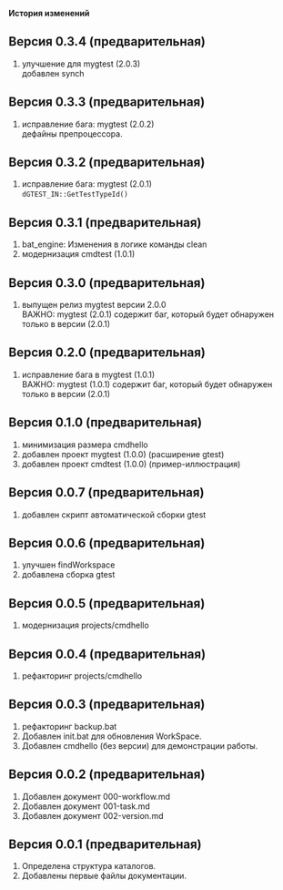 
**История изменений**  

**Версия 0.3.4 (предварительная)**  
----------------------------------
1) улучшение для mygtest (2.0.3)  
   добавлен synch

**Версия 0.3.3 (предварительная)**  
----------------------------------
1) исправление бага: mygtest (2.0.2)  
   дефайны препроцессора.  

**Версия 0.3.2 (предварительная)**  
----------------------------------
1) исправление бага: mygtest (2.0.1)  
   `dGTEST_IN::GetTestTypeId()`  

**Версия 0.3.1 (предварительная)**  
----------------------------------
1) bat_engine: Изменения в логике команды clean  
2) модернизация cmdtest (1.0.1)  

**Версия 0.3.0 (предварительная)**  
----------------------------------
1) выпущен релиз mygtest версии 2.0.0  
ВАЖНО: mygtest (2.0.1) содержит баг, 
который будет обнаружен только в версии (2.0.1)  

**Версия 0.2.0 (предварительная)**  
----------------------------------
1) исправление бага в mygtest (1.0.1)  
ВАЖНО: mygtest (1.0.1) содержит баг, 
который будет обнаружен только в версии (2.0.1)  

**Версия 0.1.0 (предварительная)**  
----------------------------------
1) минимизация размера cmdhello  
2) добавлен проект mygtest (1.0.0) (расширение gtest)  
3) добавлен проект cmdtest (1.0.0) (пример-иллюстрация)  

**Версия 0.0.7 (предварительная)**  
----------------------------------
1) добавлен скрипт автоматической сборки gtest  

**Версия 0.0.6 (предварительная)**  
----------------------------------
1) улучшен findWorkspace  
2) добавлена сборка gtest  

**Версия 0.0.5 (предварительная)**  
----------------------------------
1) модернизация projects/cmdhello  

**Версия 0.0.4 (предварительная)**  
----------------------------------
1) рефакторинг projects/cmdhello  

**Версия 0.0.3 (предварительная)**  
----------------------------------
1) рефакторинг backup.bat
2) Добавлен init.bat для обновления WorkSpace.  
3) Добавлен cmdhello (без версии) для демонстрации работы.  

**Версия 0.0.2 (предварительная)**  
----------------------------------
1) Добавлен документ 000-workflow.md  
2) Добавлен документ 001-task.md  
3) Добавлен документ 002-version.md  

**Версия 0.0.1 (предварительная)**  
----------------------------------
1) Определена структура каталогов.  
2) Добавлены первые файлы документации.  

